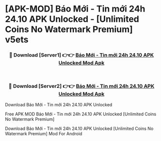 # [APK-MOD] Báo Mới - Tin mới 24h 24.10 APK Unlocked - [Unlimited Coins No Watermark Premium] v5ets



<div align="center">
<h3>🔴 Download [Server1] 👉👉 <a href="https://momento.my/?title=Báo_Mới_-_Tin_mới_24h_24.10_APK_Unlocked">Báo Mới - Tin mới 24h 24.10 APK Unlocked Mod Apk</a></h3><br>

<h3>🔴 Download [Server2] 👉👉 <a href="https://momento.my/?title=Báo_Mới_-_Tin_mới_24h_24.10_APK_Unlocked">Báo Mới - Tin mới 24h 24.10 APK Unlocked Mod Apk</a></h3>
</div>



Download Báo Mới - Tin mới 24h 24.10 APK Unlocked 

Free APK MOD Báo Mới - Tin mới 24h 24.10 APK Unlocked [Unlimited Coins No Watermark Premium]

Download Báo Mới - Tin mới 24h 24.10 APK Unlocked [Unlimited Coins No Watermark Premium] Mod For Android
